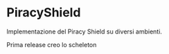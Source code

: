 # PiracyShield
Implementazione del Piracy Shield su diversi ambienti.

Prima release creo lo scheleton
